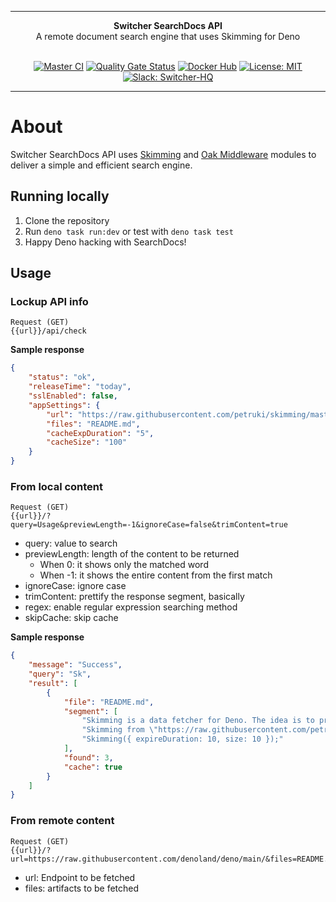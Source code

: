 ***

<div align="center">
<b>Switcher SearchDocs API</b><br>
A remote document search engine that uses Skimming for Deno<br><br>
</div>

<div align="center">

[![Master CI](https://github.com/switcherapi/switcher-searchdocs/actions/workflows/master.yml/badge.svg)](https://github.com/switcherapi/switcher-searchdocs/actions/workflows/master.yml)
[![Quality Gate Status](https://sonarcloud.io/api/project_badges/measure?project=switcherapi_switcher-searchdocs&metric=alert_status)](https://sonarcloud.io/dashboard?id=switcherapi_switcher-searchdocs)
[![Docker Hub](https://img.shields.io/docker/pulls/trackerforce/switcher-searchdocs.svg)](https://hub.docker.com/r/trackerforce/switcher-searchdocs)
[![License: MIT](https://img.shields.io/badge/License-MIT-yellow.svg)](https://opensource.org/licenses/MIT)
[![Slack: Switcher-HQ](https://img.shields.io/badge/slack-@switcher/hq-blue.svg?logo=slack)](https://switcher-hq.slack.com/)

</div>

***

# About

Switcher SearchDocs API uses [Skimming](https://github.com/petruki/skimming) and [Oak Middleware](https://github.com/oakserver/oak) modules to deliver a simple and efficient search engine.

## Running locally

1. Clone the repository
2. Run `deno task run:dev` or test with `deno task test`
3. Happy Deno hacking with SearchDocs!

## Usage

### Lockup API info
```
Request (GET)
{{url}}/api/check
```
**Sample response**
```json
{
    "status": "ok",
    "releaseTime": "today",
    "sslEnabled": false,
    "appSettings": {
        "url": "https://raw.githubusercontent.com/petruki/skimming/master/",
        "files": "README.md",
        "cacheExpDuration": "5",
        "cacheSize": "100"
    }
}
```

### From local content
```
Request (GET)
{{url}}/?query=Usage&previewLength=-1&ignoreCase=false&trimContent=true
```
 - query: value to search
 - previewLength: length of the content to be returned
   - When 0: it shows only the matched word
   - When -1: it shows the entire content from the first match
 - ignoreCase: ignore case
 - trimContent: prettify the response segment, basically
 - regex: enable regular expression searching method
 - skipCache: skip cache
 
**Sample response**
```json
{
    "message": "Success",
    "query": "Sk",
    "result": [
        {
            "file": "README.md",
            "segment": [
                "Skimming is a data fetcher for Deno. The idea is to provide a simple and efficient module to fetch content.",
                "Skimming from \"https://raw.githubusercontent.com/petruki/skimming/v1.0.0/mod.ts\";",
                "Skimming({ expireDuration: 10, size: 10 });"
            ],
            "found": 3,
            "cache": true
        }
    ]
}
```

### From remote content
```
Request (GET)
{{url}}/?url=https://raw.githubusercontent.com/denoland/deno/main/&files=README.md
```
 - url: Endpoint to be fetched
 - files: artifacts to be fetched
